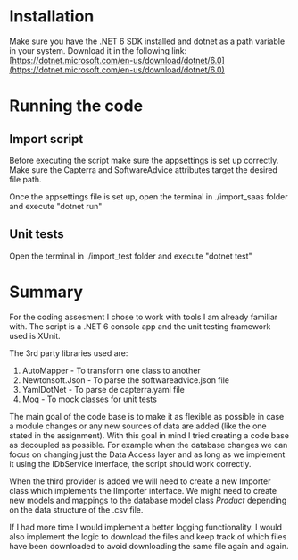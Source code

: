 # Installation
Make sure you have the .NET 6 SDK installed and dotnet as a path variable in your system. Download it in the following link: [https://dotnet.microsoft.com/en-us/download/dotnet/6.0](https://dotnet.microsoft.com/en-us/download/dotnet/6.0)

# Running the code
## Import script
Before executing the script make sure the appsettings is set up correctly. Make sure the Capterra and SoftwareAdvice attributes target the desired file path.

Once the appsettings file is set up, open the terminal in ./import_saas folder and execute "dotnet run"

## Unit tests
Open the terminal in ./import_test folder and execute "dotnet test"

# Summary
For the coding assesment I chose to work with tools I am already familiar with. The script is a .NET 6 console app and the unit testing framework used is XUnit.

The 3rd party libraries used are:
1. AutoMapper - To transform one class to another
2. Newtonsoft.Json - To parse the softwareadvice.json file
3. YamlDotNet - To parse de capterra.yaml file
4. Moq - To mock classes for unit tests

The main goal of the code base is to make it as flexible as possible in case a module changes or any new sources of data are added (like the one stated in the assignment). With this goal in mind I tried creating a code base as decoupled as possible. For example when the database changes we can focus on changing just the Data Access layer and as long as we implement it using the IDbService interface, the script should work correctly.

When the third provider is added we will need to create a new Importer class which implements the IImporter interface. We might need to create new models and mappings to the database model class *Product* depending on the data structure of the .csv file. 

If I had more time I would implement a better logging functionality. I would also implement the logic to download the files and keep track of which files have been downloaded to avoid downloading the same file again and again. 